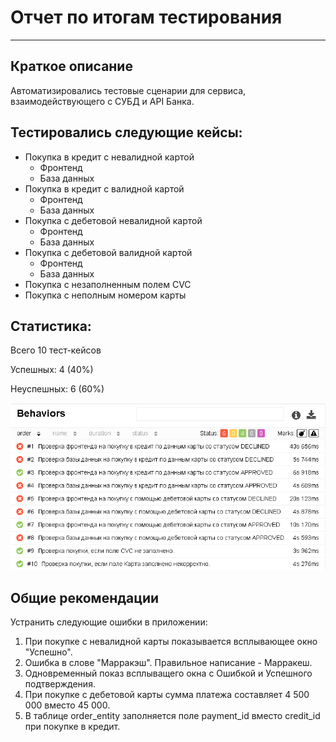 # Отчет по итогам тестирования

---
## Краткое описание
Автоматизировались тестовые сценарии для сервиса, взаимодействующего с СУБД и API Банка.

## Тестировались следующие кейсы:

* Покупка в кредит с невалидной картой
  * Фронтенд
  * База данных
* Покупка в кредит с валидной картой
  * Фронтенд
  * База данных
* Покупка с дебетовой невалидной картой
  * Фронтенд
  * База данных
* Покупка с дебетовой валидной картой
  * Фронтенд
  * База данных    
* Покупка с незаполненным полем CVC
* Покупка с неполным номером карты

## Статистика:

Всего 10 тест-кейсов

Успешных: 4 (40%)

Неуспешных: 6 (60%)

![Скриншот результатов тестирования из Allure](https://github.com/gruzdevni/diploma/blob/master/resources/tests-results.PNG)


## Общие рекомендации
Устранить следующие ошибки в приложении:
1. При покупке с невалидной карты показывается всплывающее окно "Успешно".
1. Ошибка в слове "Марракэш". Правильное написание - Марракеш.
1. Одновременный показ всплыващего окна с Ошибкой и Успешного подтверждения.
1. При покупке с дебетовой карты сумма платежа составляет 4 500 000 вместо 45 000.
1. В таблице order_entity заполняется поле payment_id вместо credit_id при покупке в кредит.
